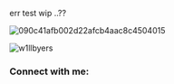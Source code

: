 err test wip ..?? 

![090c41afb002d22afcb4aac8c4504015](https://github.com/user-attachments/assets/6a47075b-2c0b-4fb9-90e9-26af586ea40c)

<p align="left"> <img src="https://komarev.com/ghpvc/?username=w1llbyers&label=Profile%20views&color=0e75b6&style=flat" alt="w1llbyers" /> </p>

<h3 align="left">Connect with me:</h3>
<p align="left">
</p>

